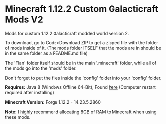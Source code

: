 # Minecraft 1.12.2 Custom Galacticraft Mods V2

Mods for custom 1.12.2 Galacticraft modded world version 2.

To download, go to Code>Download ZIP to get a zipped file with the folder of mods inside of it. (The mods folder ITSELF that the mods are in should be in the same folder as a README.md file)

The 'Flan' folder itself should be in the main '.minecraft' folder, while all of the mods go into the 'mods' folder.

Don't forget to put the files inside the 'config' folder into your 'config' folder.

**Requires:** Java 8 (Windows Offline 64-Bit), Found [here](https://www.java.com/en/download/manual.jsp) (Computer restart required after installing)

**Minecraft Version:** Forge 1.12.2 - 14.23.5.2860

**Note:** I highly recommend allocating 8GB of RAM to Minecraft when using these mods.
